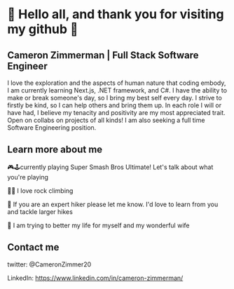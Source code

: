 # 🌳 Hello all, and thank you for visiting my github 🌳

## Cameron Zimmerman | Full Stack Software Engineer

I love the exploration and the aspects of human nature that coding embody, I am currently learning Next.js, .NET framework, and C#. I have the ability to make or break someone's day, so I bring my best self every day. I strive to firstly be kind, so I can help others and bring them up. In each role I will or have had, I believe my tenacity and positivity are my most appreciated trait. Open on collabs on projects of all kinds! I am also seeking a full time Software Engineering position.

## Learn more about me

🎮🕹currently playing Super Smash Bros Ultimate! Let's talk about what you're playing

🧗‍♂️ I love rock climbing

🌄 If you are an expert hiker please let me know. I'd love to learn from you and tackle larger hikes

💑 I am trying to better my life for myself and my wonderful wife

## Contact me

twitter: @CameronZimmer20

LinkedIn: https://www.linkedin.com/in/cameron-zimmerman/
